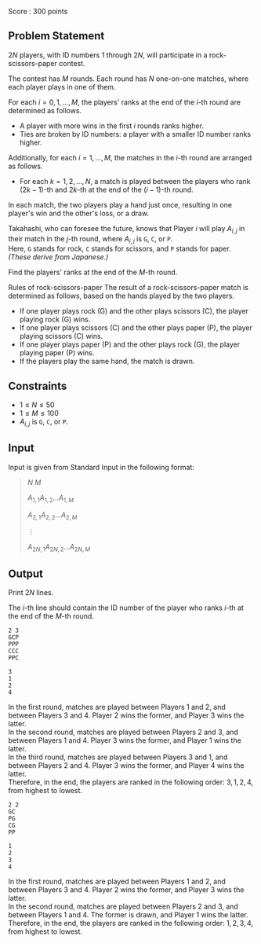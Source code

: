 Score : $300$ points

## Problem Statement

$2N$ players, with ID numbers $1$ through $2N$, will participate in a rock-scissors-paper contest.

The contest has $M$ rounds. Each round has $N$ one-on-one matches, where each player plays in one of them.

For each $i=0, 1, \ldots, M$, the players' ranks at the end of the $i$-th round are determined as follows.

- A player with more wins in the first $i$ rounds ranks higher.
- Ties are broken by ID numbers: a player with a smaller ID number ranks higher.

Additionally, for each $i=1, \ldots, M$, the matches in the $i$-th round are arranged as follows.

- For each $k=1, 2, \ldots, N$, a match is played between the players who rank $(2k-1)$-th and $2k$-th at the end of the $(i-1)$-th round.

In each match, the two players play a hand just once, resulting in one player's win and the other's loss, or a draw.

Takahashi, who can foresee the future, knows that Player $i$ will play $A_{i, j}$ in their match in the $j$-th round, where $A_{i,j}$ is `G`, `C`, or `P`.<br>
Here, `G` stands for rock, `C` stands for scissors, and `P` stands for paper. *(These derive from Japanese.)*

Find the players' ranks at the end of the $M$-th round.

Rules of rock-scissors-paper
The result of a rock-scissors-paper match is determined as follows, based on the hands played by the two players.

- If one player plays rock (G) and the other plays scissors (C), the player playing rock (G) wins.
- If one player plays scissors (C) and the other plays paper (P), the player playing scissors (C) wins.
- If one player plays paper (P) and the other plays rock (G), the player playing paper (P) wins.
- If the players play the same hand, the match is drawn.

## Constraints

- $1 \leq N \leq 50$
- $1 \leq M \leq 100$
- $A_{i,j}$ is `G`, `C`, or `P`.

## Input

Input is given from Standard Input in the following format:

> $N$ $M$
> 
> $A_{1,1}A_{1,2}\ldots A_{1,M}$
> 
> $A_{2,1}A_{2,2}\ldots A_{2,M}$
> 
> $\vdots$
> 
> $A_{2N,1}A_{2N,2}\ldots A_{2N,M}$

## Output

Print $2N$ lines.

The $i$-th line should contain the ID number of the player who ranks $i$-th at the end of the $M$-th round.

```input1
2 3
GCP
PPP
CCC
PPC
```

```output1
3
1
2
4
```

In the first round, matches are played between Players $1$ and $2$, and between Players $3$ and $4$. Player $2$ wins the former, and Player $3$ wins the latter.<br>
In the second round, matches are played between Players $2$ and $3$, and between Players $1$ and $4$. Player $3$ wins the former, and Player $1$ wins the latter.<br>
In the third round, matches are played between Players $3$ and $1$, and between Players $2$ and $4$. Player $3$ wins the former, and Player $4$ wins the latter.<br>
Therefore, in the end, the players are ranked in the following order: $3,1,2,4$, from highest to lowest.

```input2
2 2
GC
PG
CG
PP
```

```output2
1
2
3
4
```

In the first round, matches are played between Players $1$ and $2$, and between Players $3$ and $4$. Player $2$ wins the former, and Player $3$ wins the latter.<br>
In the second round, matches are played between Players $2$ and $3$, and between Players $1$ and $4$. The former is drawn, and Player $1$ wins the latter.<br>
Therefore, in the end, the players are ranked in the following order: $1,2,3,4$, from highest to lowest.